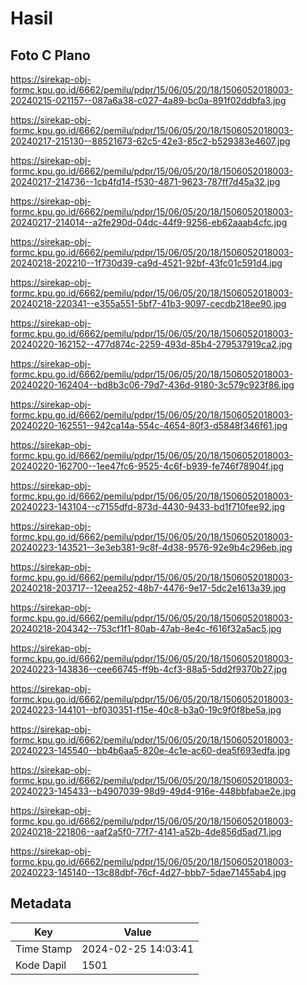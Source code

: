 # Hasil

## Foto C Plano

https://sirekap-obj-formc.kpu.go.id/6662/pemilu/pdpr/15/06/05/20/18/1506052018003-20240215-021157--087a6a38-c027-4a89-bc0a-891f02ddbfa3.jpg

https://sirekap-obj-formc.kpu.go.id/6662/pemilu/pdpr/15/06/05/20/18/1506052018003-20240217-215130--88521673-62c5-42e3-85c2-b529383e4607.jpg

https://sirekap-obj-formc.kpu.go.id/6662/pemilu/pdpr/15/06/05/20/18/1506052018003-20240217-214736--1cb4fd14-f530-4871-9623-787ff7d45a32.jpg

https://sirekap-obj-formc.kpu.go.id/6662/pemilu/pdpr/15/06/05/20/18/1506052018003-20240217-214014--a2fe290d-04dc-44f9-9256-eb62aaab4cfc.jpg

https://sirekap-obj-formc.kpu.go.id/6662/pemilu/pdpr/15/06/05/20/18/1506052018003-20240218-202210--1f730d39-ca9d-4521-92bf-43fc01c591d4.jpg

https://sirekap-obj-formc.kpu.go.id/6662/pemilu/pdpr/15/06/05/20/18/1506052018003-20240218-220341--e355a551-5bf7-41b3-9097-cecdb218ee90.jpg

https://sirekap-obj-formc.kpu.go.id/6662/pemilu/pdpr/15/06/05/20/18/1506052018003-20240220-162152--477d874c-2259-493d-85b4-279537919ca2.jpg

https://sirekap-obj-formc.kpu.go.id/6662/pemilu/pdpr/15/06/05/20/18/1506052018003-20240220-162404--bd8b3c06-79d7-436d-9180-3c579c923f86.jpg

https://sirekap-obj-formc.kpu.go.id/6662/pemilu/pdpr/15/06/05/20/18/1506052018003-20240220-162551--942ca14a-554c-4654-80f3-d5848f346f61.jpg

https://sirekap-obj-formc.kpu.go.id/6662/pemilu/pdpr/15/06/05/20/18/1506052018003-20240220-162700--1ee47fc6-9525-4c6f-b939-fe746f78904f.jpg

https://sirekap-obj-formc.kpu.go.id/6662/pemilu/pdpr/15/06/05/20/18/1506052018003-20240223-143104--c7155dfd-873d-4430-9433-bd1f710fee92.jpg

https://sirekap-obj-formc.kpu.go.id/6662/pemilu/pdpr/15/06/05/20/18/1506052018003-20240223-143521--3e3eb381-9c8f-4d38-9576-92e9b4c296eb.jpg

https://sirekap-obj-formc.kpu.go.id/6662/pemilu/pdpr/15/06/05/20/18/1506052018003-20240218-203717--12eea252-48b7-4476-9e17-5dc2e1613a39.jpg

https://sirekap-obj-formc.kpu.go.id/6662/pemilu/pdpr/15/06/05/20/18/1506052018003-20240218-204342--753cf1f1-80ab-47ab-8e4c-f616f32a5ac5.jpg

https://sirekap-obj-formc.kpu.go.id/6662/pemilu/pdpr/15/06/05/20/18/1506052018003-20240223-143836--cee66745-ff9b-4cf3-88a5-5dd2f9370b27.jpg

https://sirekap-obj-formc.kpu.go.id/6662/pemilu/pdpr/15/06/05/20/18/1506052018003-20240223-144101--bf030351-f15e-40c8-b3a0-19c9f0f8be5a.jpg

https://sirekap-obj-formc.kpu.go.id/6662/pemilu/pdpr/15/06/05/20/18/1506052018003-20240223-145540--bb4b6aa5-820e-4c1e-ac60-dea5f693edfa.jpg

https://sirekap-obj-formc.kpu.go.id/6662/pemilu/pdpr/15/06/05/20/18/1506052018003-20240223-145433--b4907039-98d9-49d4-916e-448bbfabae2e.jpg

https://sirekap-obj-formc.kpu.go.id/6662/pemilu/pdpr/15/06/05/20/18/1506052018003-20240218-221806--aaf2a5f0-77f7-4141-a52b-4de856d5ad71.jpg

https://sirekap-obj-formc.kpu.go.id/6662/pemilu/pdpr/15/06/05/20/18/1506052018003-20240223-145140--13c88dbf-76cf-4d27-bbb7-5dae71455ab4.jpg


## Metadata

| Key        | Value               |
| ---------- | ------------------- |
| Time Stamp | 2024-02-25 14:03:41 |
| Kode Dapil | 1501                |



